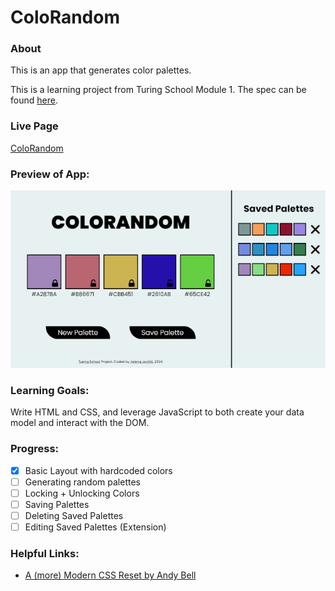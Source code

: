 # ColoRandom

### About 

This is an app that generates color palettes. 

This is a learning project from Turing School Module 1. The spec can be found [here](https://frontend.turing.edu/projects/module-1/colorandom.html).

### Live Page

[ColoRandom](https://je-jo.github.io/turing-coloRandom/)

### Preview of App:

![](/screenshot.png)

### Learning Goals: 

Write HTML and CSS, and leverage JavaScript to both create your data model and interact with the DOM.

### Progress:

- [x] Basic Layout with hardcoded colors
- [ ] Generating random palettes
- [ ] Locking + Unlocking Colors
- [ ] Saving Palettes
- [ ] Deleting Saved Palettes
- [ ] Editing Saved Palettes (Extension)

### Helpful Links:

- [A (more) Modern CSS Reset by Andy Bell](https://piccalil.li/blog/a-more-modern-css-reset/)